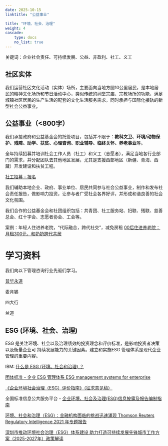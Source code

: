 ```yaml
---
date: 2025-10-15
linktitle: "公益事业"

title: "环境、社会、治理"
weight: 4
cascade:
    type: docs
    no_list: true
---
```


关键词：企业社会责任、可持续发展、公益、非盈利、社工、义工

## 社区实体

我们运营社区文化活动（实体）场所，主要面向当地方圆10公里居民，是本地居民的精神文化场所和节日活动中心，类似传统的祠堂宗庙、宗教场所的功能，满足城镇社区居民的生产生活的配套的文化生活服务需求，同时承担与国际化接轨的新型社会公益事业。

## 公益事业（<800字）

我们承接政府和公益基金会的托管项目，包括并不限于：**教科文卫、环境/动物保护、残障、助学、扶贫、心理咨询、职业辅导、临终关怀、养老事业**等。

全年持续招募并培训社会工作人员（社工）和义工（志愿者），满足当地各行业部门的需求，并分配团队去其他地区发展，尤其是支援西部地区（新疆、青海、西藏）开发建设和扶贫工程。

[社工招募 - 报名]()

我们辅助本地企业、政府、事业单位、居民共同参与社会公益事业，制作和发布社会责任报告，做影响力投资，让参与者广受社会各界好评，并形成和谐良善的社会文化氛围。

我们合作的公益基金会和社团组织包括：共青团、社工服务站、妇联、残联、慈善总会、红十字会、志愿者协会、工会等。

案例：年轻人住进养老院，“代际融合，跨代社交”，减免房租
[00后住进养老院：月租300元，和奶奶跨代共居](https://mp.weixin.qq.com/s/TNSUW6FelBhhTd6ZINFpMw)



# 学习资料

我们向以下管理咨询行业先驱们学习。

[普华永道](https://www.pwccn.com/zh/about-us.html)

麦肯锡

四大行

兰道


## ESG (环境、社会、治理)

ESG 是关注环境、社会以及治理绩效的投资理念和评价标准，是影响投资者决策以及衡量企业可
持续发展能力的关键因素。建立和实施ESG 管理体系是现代企业管理的重要内容。

IBM: [什么是 ESG (环境、社会和治理) ？](https://www.ibm.com/cn-zh/think/topics/environmental-social-and-governance)

[团体标准 - 企业 ESG 管理体系 ESG management systems for enterprise](http://www.cecc.com.cn/upload/202506/13/202506131415144848.pdf)

[《企业环境社会治理（ESG）评价指南》（征求意见稿）](https://www.acef.com.cn/uploads/soft/240924/7-240924111630.pdf)

全国标准信息公共服务平台 - [企业环境、社会及治理(ESG)信息披露及报告编制指南](https://std.samr.gov.cn/gb/search/gbDetailed?id=3618192DF2DB15F5E06397BE0A0AAF4D)

[环境、社会和治理（ESG）：金融机构面临的挑战迅速涌现 Thomson Reuters Regulatory Intelligence 2021 年专题报告](https://www.thomsonreuters.cn/content/dam/ewp-m/documents/china/pdf/reports/esg-report-cn.pdf)

[深圳市推动环境社会治理（ESG）体系建设 助力打造可持续发展先锋城市工作方案（2025-2027年）政策解读](https://fgw.sz.gov.cn/zwgk/zcjzcjd/zcjd/content/post_12077729.html)

